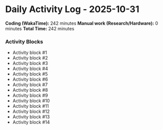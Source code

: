# Daily Activity Log - 2025-10-31

**Coding (WakaTime):** 242 minutes
**Manual work (Research/Hardware):** 0 minutes
**Total Time:** 242 minutes

### Activity Blocks
- Activity block #1
- Activity block #2
- Activity block #3
- Activity block #4
- Activity block #5
- Activity block #6
- Activity block #7
- Activity block #8
- Activity block #9
- Activity block #10
- Activity block #11
- Activity block #12
- Activity block #13
- Activity block #14
